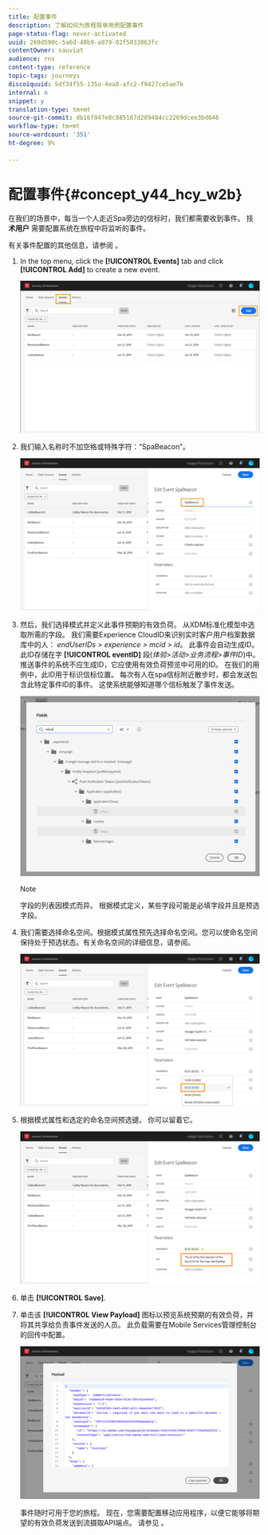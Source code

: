 ```yaml
---
title: 配置事件
description: 了解如何为旅程简单用例配置事件
page-status-flag: never-activated
uuid: 269d590c-5a6d-40b9-a879-02f5033863fc
contentOwner: sauviat
audience: rns
content-type: reference
topic-tags: journeys
discoiquuid: 5df34f55-135a-4ea8-afc2-f9427ce5ae7b
internal: n
snippet: y
translation-type: tm+mt
source-git-commit: db16f947e8c885167d289484cc2269dcee3bd646
workflow-type: tm+mt
source-wordcount: '351'
ht-degree: 9%

---
```



# 配置事件{#concept_y44_hcy_w2b}

在我们的场景中，每当一个人走近Spa旁边的信标时，我们都需要收到事件。 技 **术用户** 需要配置系统在旅程中将监听的事件。

有关事件配置的其他信息，请参阅 [](../event/about-events.md)。

1. In the top menu, click the **[!UICONTROL Events]** tab and click **[!UICONTROL Add]** to create a new event.

   ![](../assets/journeyuc1_1.png)

1. 我们输入名称时不加空格或特殊字符：“SpaBeacon”。

   ![](../assets/journeyuc1_2.png)

1. 然后，我们选择模式并定义此事件预期的有效负荷。 从XDM标准化模型中选取所需的字段。 我们需要Experience CloudID来识别实时客户用户档案数据库中的人： _endUserIDs > experience > mcid > id_。 此事件会自动生成ID。 此ID存储在字 **[!UICONTROL eventID]** 段(_体验>活动>业务流程>事件ID_)中。 推送事件的系统不应生成ID，它应使用有效负荷预览中可用的ID。 在我们的用例中，此ID用于标识信标位置。 每次有人在spa信标附近散步时，都会发送包含此特定事件ID的事件。 这使系统能够知道哪个信标触发了事件发送。

   ![](../assets/journeyuc1_3.png)

   >[!NOTE]
   >
   >字段的列表因模式而异。 根据模式定义，某些字段可能是必填字段并且是预选字段。

1. 我们需要选择命名空间。根据模式属性预先选择命名空间。您可以使命名空间保持处于预选状态。有关命名空间的详细信息，请参阅[](../event/selecting-the-namespace.md)。

   ![](../assets/journeyuc1_6.png)

1. 根据模式属性和选定的命名空间预选键。 你可以留着它。

   ![](../assets/journeyuc1_5.png)

1. 单击 **[!UICONTROL Save]**.

1. 单击该 **[!UICONTROL View Payload]** 图标以预览系统预期的有效负荷，并将其共享给负责事件发送的人员。 此负载需要在Mobile Services管理控制台的回传中配置。

   ![](../assets/journeyuc1_7.png)

   事件随时可用于您的旅程。 现在，您需要配置移动应用程序，以便它能够将期望的有效负荷发送到流摄取API端点。 请参见 [](../event/additional-steps-to-send-events-to-journey-orchestration.md)。